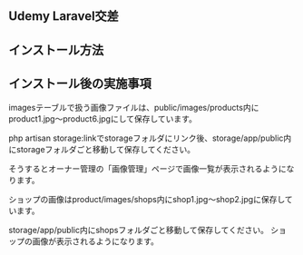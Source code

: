 ## Udemy Laravel交差

## インストール方法

## インストール後の実施事項
imagesテーブルで扱う画像ファイルは、public/images/products内にproduct1.jpg〜product6.jpgにして保存しています。

php artisan storage:linkでstorageフォルダにリンク後、storage/app/public内にstorageフォルダごと移動して保存してください。

そうするとオーナー管理の「画像管理」ページで画像一覧が表示されるようになります。

ショップの画像はproduct/images/shops内にshop1.jpg〜shop2.jpgに保存しています。

storage/app/public内にshopsフォルダごと移動して保存してください。
ショップの画像が表示されるようになります。
